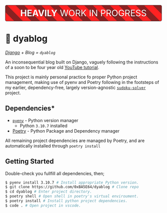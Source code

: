 <h1 style="color: white; font-weight: normal; text-align: center; background: repeating-linear-gradient(45deg, #F22 0%, #F22 5%, #822 5%, #822 10%); margin: 32px 0; padding: 8px 0; text-shadow: #0004 0px 2px; border-radius: 4px; border: solid 1px #422;" ><b>HEAVILY</b> WORK IN PROGRESS</h1>

# 👿 dyablog
*[Django](https://www.djangoproject.com/) + Blog = `dyablog`*

An inconsequential blog built on Django, vaguely following the instructions of a soon to be four year old [YouTube tutorial](https://youtu.be/F5mRW0jo-U4?t=11258).

This project is mainly personal practice fo proper Python project management, making use of pyenv and Poetry following in the footsteps of my earlier, dependency-free, largely version-agnostic [`sudoku-solver`](https://github.com/0xBA5E64/Sudoku-Solver) project.

## Dependencies*
- [`pyenv`](https://github.com/pyenv/pyenv) - Python version manager
  - Python `3.10.7` installed
- [Poetry](https://python-poetry.org/) - Python Package and Dependency manager

All remaining project dependencies are managed by Poetry, and are automatically installed through `poetry install` 

## Getting Started
Double-check you fullfill all dependencies, then;
```sh
$ pyenv install 3.10.7 # Install appropriate Python version.
$ git clone https://github.com/0xBA5E64/dyablog # Clone repo
$ cd dyablog # Enter project directory.
$ poetry shell # Open shell in poetry's virtual enviroument.
$ poetry install # Install python project dependencies.
$ code . # Open project in vscode.
```